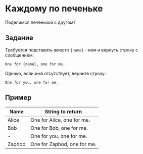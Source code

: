 # Каждому по печеньке

Поделимся печенькой с другом?

## Задание

Требуется подставить вместо `{name}` - имя и вернуть строку с сообщением:

```
One for {name}, one for me.
```

Однако, если имя отсутствует, верните строку:

```
One for you, one for me.
```

## Пример

| Name   | String to return            |
| ------ | --------------------------- |
| Alice  | One for Alice, one for me.  |
| Bob    | One for Bob, one for me.    |
| -      | One for you, one for me.    |
| Zaphod | One for Zaphod, one for me. |

